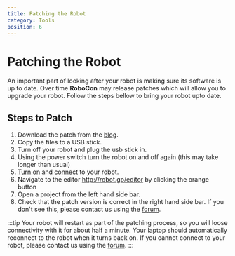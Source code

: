 ```yaml
---
title: Patching the Robot
category: Tools
position: 6
---
```

# Patching the Robot

An important part of looking after your robot is making sure its software is up to date. Over time **RoboCon** may release patches which will allow you to upgrade your robot. Follow the steps bellow to bring your robot upto date.

## Steps to Patch

1. Download the patch from the [blog](/blog/README.md).
2. Copy the files to a USB stick.
3. Turn off your robot and plug the usb stick in.
4. Using the power switch turn the robot on and off again (this may take longer than usual)
5. [Turn on](/turning-everything-on.md) and [connect](/connecting.md) to your robot.
6. Navigate to the editor <http://robot.go/editor> by clicking the orange button
7. Open a project from the left hand side bar.
8. Check that the patch version is correct in the right hand side bar. If you don't see this, please contact us using the [forum](/forum/).

:::tip
Your robot will restart as part of the patching process, so you will loose connectivity with it for about half a minute. Your laptop should automatically reconnect to the robot when it turns back on. If you cannot connect to your robot, please contact us using the [forum](/forum/).
:::

